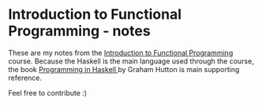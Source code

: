 # Introduction to Functional Programming - notes

These are my notes from the [Introduction to Functional Programming](https://courses.edx.org/courses/course-v1:DelftX+FP101x+3T2015/) course.
Because the Haskell is the main language used through the course, the book [Programming in Haskell ](https://www.amazon.com/Programming-Haskell-Graham-Hutton/dp/0521692695)
by Graham Hutton is main supporting reference.

Feel free to contribute :)